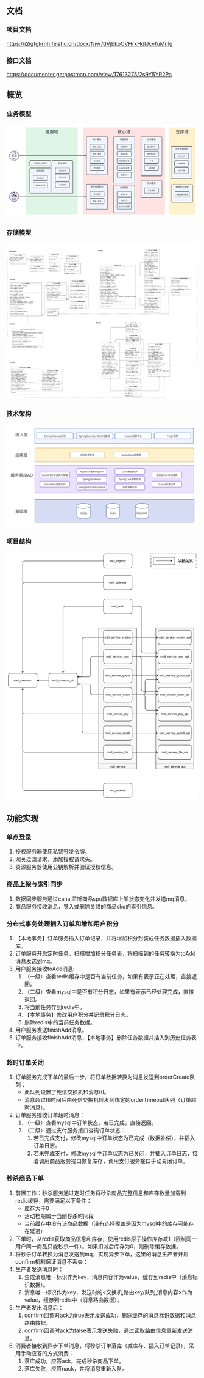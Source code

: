 ## 文档
### 项目文档
https://i2igfgkrnh.feishu.cn/docx/Niw7dVjbkoCVHrxHdIJcvfuMnlg

### 接口文档
https://documenter.getpostman.com/view/17613275/2s9Y5YR2Pa

## 概览
### 业务模型
![业务模型图](/assets/images/业务模型图.png)

### 存储模型
![存储模型图](/assets/images/存储模型图.jpg)

### 技术架构
![技术架构图](/assets/images/技术架构图.png)

### 项目结构
![项目结构图](/assets/images/项目结构图.jpg)

## 功能实现
### 单点登录
1. 授权服务器使用私钥签发令牌。
2. 网关过滤请求，添加授权请求头。
3. 资源服务器使用公钥解析并验证授权信息。

### 商品上架与索引同步
1. 数据同步服务通过canal监听商品spu数据库上架状态变化并发送mq消息。
2. 商品服务接收消息，导入或删除关联的商品sku的索引信息。

### 分布式事务处理插入订单和增加用户积分
1. 【本地事务】订单服务插入订单记录，并将增加积分封装成任务数据插入数据库。
2. 订单服务开启定时任务，扫描增加积分任务表，将扫描到的任务转换为toAdd消息发送到mq。
3. 用户服务接收toAdd消息:
   1. （一级）查看redis缓存中是否有当前任务，如果有表示正在处理，直接返回。
   2. （二级）查看mysql中是否有积分日志，如果有表示已经处理完成，直接返回。
   3. 将当前任务存到redis中。
   4. 【本地事务】修改用户积分并记录积分日志。
   5. 删除redis中的当前任务数据。
4. 用户服务发送finishAdd消息。
5. 订单服务接收finishAdd消息，【本地事务】删除任务数据并插入到历史任务表中。

### 超时订单关闭
1. 订单服务完成下单的最后一步，将订单数据转换为消息发送到orderCreate队列：
   - 此队列设置了死信交换机和消息ttl。
   - 消息超过ttl时间后由死信交换机转发到绑定的orderTimeout队列（订单超时消息）。
2. 订单服务接收订单超时消息：
   1. （一级）查看mysql中订单状态，若已完成，直接返回。
   2. （二级）通过支付服务接口查询订单状态：
      1. 若已完成支付，修改mysql中订单状态为已完成（数据补偿），并插入订单日志。
      2. 若未完成支付，修改mysql中订单状态为已关闭，并插入订单日志，接着调用商品服务接口恢复库存，调用支付服务接口手动关闭订单。

### 秒杀商品下单
1. 前置工作：秒杀服务通过定时任务将秒杀商品完整信息和库存数量加载到redis缓存，需要满足以下条件：
   - 库存大于0
   - 活动档期属于当前秒杀时间段
   - 当前缓存中没有该商品数据（没有选择覆盖是因为mysql中的库存可能存在延迟）
2. 下单时，从redis获取商品信息和库存，使用redis原子操作库存减1（限制同一用户同一商品只能秒杀一件）。如果扣减后库存为0，则删除缓存数据。
3. 将秒杀订单转换为消息发送到mq，实现异步下单，这里的消息生产者开启confirm机制保证消息不丢失：
4. 生产者发送消息时：
   1. 生成消息唯一标识作为key，消息内容作为value，缓存到redis中（消息标识数据）。
   2. 消息唯一标识作为key，发送时的<交换机,路由key/队列,消息内容>作为value，缓存到redis中（消息路由数据）。
5. 生产者发出消息后：
   1. confirm回调时ack为true表示发送成功，删除缓存的消息标识数据和消息路由数据。
   2. confirm回调时ack为false表示发送失败，通过读取路由信息重新发送消息。
6. 消费者接收到异步下单消息，将秒杀订单落库（减库存、插入订单记录），采用手动应答的方式消费：
   1. 落库成功，应答ack，完成秒杀商品下单。
   2. 落库失败，应答nack，并将消息重新入队。
   
